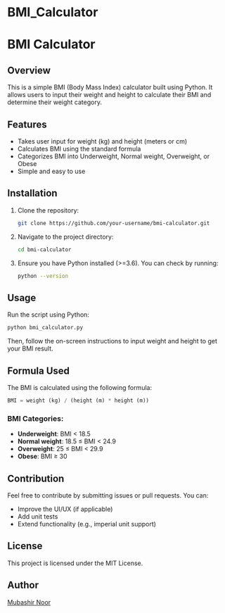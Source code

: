 # BMI_Calculator
# BMI Calculator

## Overview
This is a simple BMI (Body Mass Index) calculator built using Python. It allows users to input their weight and height to calculate their BMI and determine their weight category.

## Features
- Takes user input for weight (kg) and height (meters or cm)
- Calculates BMI using the standard formula
- Categorizes BMI into Underweight, Normal weight, Overweight, or Obese
- Simple and easy to use

## Installation
1. Clone the repository:
   ```bash
   git clone https://github.com/your-username/bmi-calculator.git
   ```
2. Navigate to the project directory:
   ```bash
   cd bmi-calculator
   ```
3. Ensure you have Python installed (>=3.6). You can check by running:
   ```bash
   python --version
   ```

## Usage
Run the script using Python:
```bash
python bmi_calculator.py
```
Then, follow the on-screen instructions to input weight and height to get your BMI result.

## Formula Used
The BMI is calculated using the following formula:
```python
BMI = weight (kg) / (height (m) * height (m))
```
### BMI Categories:
- **Underweight**: BMI < 18.5
- **Normal weight**: 18.5 ≤ BMI < 24.9
- **Overweight**: 25 ≤ BMI < 29.9
- **Obese**: BMI ≥ 30

## Contribution
Feel free to contribute by submitting issues or pull requests. You can:
- Improve the UI/UX (if applicable)
- Add unit tests
- Extend functionality (e.g., imperial unit support)

## License
This project is licensed under the MIT License.

## Author
[Mubashir Noor](https://github.com/your-username)

